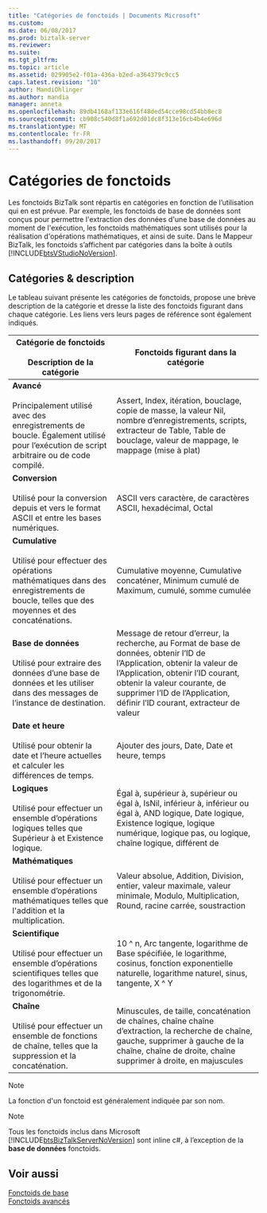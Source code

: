 ```yaml
---
title: "Catégories de fonctoids | Documents Microsoft"
ms.custom: 
ms.date: 06/08/2017
ms.prod: biztalk-server
ms.reviewer: 
ms.suite: 
ms.tgt_pltfrm: 
ms.topic: article
ms.assetid: 029905e2-f01a-436a-b2ed-a364379c9cc5
caps.latest.revision: "10"
author: MandiOhlinger
ms.author: mandia
manager: anneta
ms.openlocfilehash: 89db4168af133e616f48ded54cce98cd54bb8ec8
ms.sourcegitcommit: cb908c540d8f1a692d01dc8f313e16cb4b4e696d
ms.translationtype: MT
ms.contentlocale: fr-FR
ms.lasthandoff: 09/20/2017
---
```

# <a name="functoid-categories"></a>Catégories de fonctoids
Les fonctoids BizTalk sont répartis en catégories en fonction de l’utilisation qui en est prévue. Par exemple, les fonctoids de base de données sont conçus pour permettre l'extraction des données d'une base de données au moment de l'exécution, les fonctoids mathématiques sont utilisés pour la réalisation d'opérations mathématiques, et ainsi de suite. Dans le Mappeur BizTalk, les fonctoids s’affichent par catégories dans la boîte à outils [!INCLUDE[btsVStudioNoVersion](../includes/btsvstudionoversion-md.md)]. 

## <a name="categories--description"></a>Catégories & description
Le tableau suivant présente les catégories de fonctoids, propose une brève description de la catégorie et dresse la liste des fonctoids figurant dans chaque catégorie. Les liens vers leurs pages de référence sont également indiqués.  
  
|Catégorie de fonctoids <br/><br/> Description de la catégorie|Fonctoids figurant dans la catégorie|  
|---|---|  
|**Avancé** <br /><br /> Principalement utilisé avec des enregistrements de boucle. Également utilisé pour l’exécution de script arbitraire ou de code compilé.|Assert, Index, itération, bouclage, copie de masse, la valeur Nil, nombre d’enregistrements, scripts, extracteur de Table, Table de bouclage, valeur de mappage, le mappage (mise à plat)|  
|**Conversion** <br /><br /> Utilisé pour la conversion depuis et vers le format ASCII et entre les bases numériques.|ASCII vers caractère, de caractères ASCII, hexadécimal, Octal|  
|**Cumulative** <br /><br /> Utilisé pour effectuer des opérations mathématiques dans des enregistrements de boucle, telles que des moyennes et des concaténations.|Cumulative moyenne, Cumulative concaténer, Minimum cumulé de Maximum, cumulé, somme cumulée|  
|**Base de données** <br /><br /> Utilisé pour extraire des données d’une base de données et les utiliser dans des messages de l’instance de destination.|Message de retour d’erreur, la recherche, au Format de base de données, obtenir l’ID de l’Application, obtenir la valeur de l’Application, obtenir l’ID courant, obtenir la valeur courante, de supprimer l’ID de l’Application, définir l’ID courant, extracteur de valeur|  
|**Date et heure** <br /><br /> Utilisé pour obtenir la date et l’heure actuelles et calculer les différences de temps.|Ajouter des jours, Date, Date et heure, temps|  
|**Logiques** <br /><br /> Utilisé pour effectuer un ensemble d’opérations logiques telles que Supérieur à et Existence logique.|Égal à, supérieur à, supérieur ou égal à, IsNil, inférieur à, inférieur ou égal à, AND logique, Date logique, Existence logique, logique numérique, logique pas, ou logique, chaîne logique, différent de|  
|**Mathématiques** <br /><br /> Utilisé pour effectuer un ensemble d’opérations mathématiques telles que l'addition et la multiplication.|Valeur absolue, Addition, Division, entier, valeur maximale, valeur minimale, Modulo, Multiplication, Round, racine carrée, soustraction|  
|**Scientifique** <br /><br /> Utilisé pour effectuer un ensemble d’opérations scientifiques telles que des logarithmes et de la trigonométrie.|10 ^ n, Arc tangente, logarithme de Base spécifiée, le logarithme, cosinus, fonction exponentielle naturelle, logarithme naturel, sinus, tangente, X ^ Y|  
|**Chaîne** <br /><br /> Utilisé pour effectuer un ensemble de fonctions de chaîne, telles que la suppression et la concaténation.|Minuscules, de taille, concaténation de chaînes, chaîne chaîne d’extraction, la recherche de chaîne, gauche, supprimer à gauche de la chaîne, chaîne de droite, chaîne supprimer à droite, en majuscules|  
  
> [!NOTE]
>  La fonction d'un fonctoid est généralement indiquée par son nom.  
  
> [!NOTE]
>  Tous les fonctoids inclus dans Microsoft [!INCLUDE[btsBizTalkServerNoVersion](../includes/btsbiztalkservernoversion-md.md)] sont inline c#, à l’exception de la **base de données** fonctoids.  
  
## <a name="see-also"></a>Voir aussi  
 [Fonctoids de base](../core/basic-functoids.md)   
 [Fonctoids avancés](../core/advanced-functoids.md)